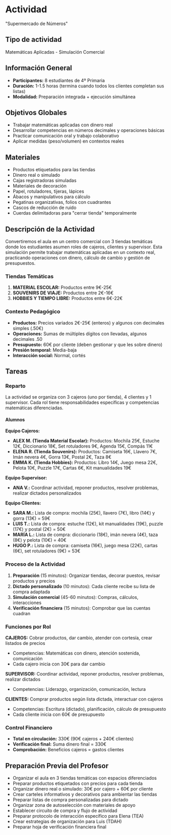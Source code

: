 # Actividad
"Supermercado de Números"

## Tipo de actividad
Matemáticas Aplicadas - Simulación Comercial

## Información General
- **Participantes:** 8 estudiantes de 4º Primaria
- **Duración:** 1-1.5 horas (termina cuando todos los clientes completan sus listas)
- **Modalidad:** Preparación integrada + ejecución simultánea

## Objetivos Globales
- Trabajar matemáticas aplicadas con dinero real
- Desarrollar competencias en números decimales y operaciones básicas
- Practicar comunicación oral y trabajo colaborativo
- Aplicar medidas (peso/volumen) en contextos reales

## Materiales
- Productos etiquetados para las tiendas
- Dinero real o simulado
- Cajas registradoras simuladas
- Materiales de decoración
- Papel, rotuladores, tijeras, lápices
- Ábacos y manipulativos para cálculo
- Pegatinas organizativas, folios con cuadrantes
- Cascos de reducción de ruido
- Cuerdas delimitadoras para "cerrar tienda" temporalmente

## Descripción de la Actividad

Convertiremos el aula en un centro comercial con 3 tiendas temáticas donde los estudiantes asumen roles de cajeros, clientes y supervisor. Esta simulación permite trabajar matemáticas aplicadas en un contexto real, practicando operaciones con dinero, cálculo de cambio y gestión de presupuestos.

### Tiendas Temáticas

1. **MATERIAL ESCOLAR:** Productos entre 9€-25€
2. **SOUVENIRS DE VIAJE:** Productos entre 2€-16€ 
3. **HOBBIES Y TIEMPO LIBRE:** Productos entre 6€-22€

### Contexto Pedagógico
- **Productos:** Precios variados 2€-25€ (enteros) y algunos con decimales simples (.50€)
- **Operaciones:** Sumas de múltiples dígitos con llevadas, algunos decimales .50
- **Presupuesto:** 60€ por cliente (deben gestionar y que les sobre dinero)
- **Presión temporal:** Media-baja
- **Interacción social:** Normal, cortés

## Tareas

### Reparto
La actividad se organiza con 3 cajeros (uno por tienda), 4 clientes y 1 supervisor. Cada rol tiene responsabilidades específicas y competencias matemáticas diferenciadas.

#### Alumnos

**Equipo Cajeros:**
- **ALEX M. (Tienda Material Escolar):** Productos: Mochila 25€, Estuche 12€, Diccionario 18€, Set rotuladores 9€, Agenda 15€, Compás 11€
- **ELENA R. (Tienda Souvenirs):** Productos: Camiseta 16€, Llavero 7€, Imán nevera 4€, Gorra 13€, Postal 2€, Taza 8€
- **EMMA K. (Tienda Hobbies):** Productos: Libro 14€, Juego mesa 22€, Pelota 10€, Puzzle 17€, Cartas 6€, Kit manualidades 19€

**Equipo Supervisor:**
- **ANA V.:** Coordinar actividad, reponer productos, resolver problemas, realizar dictados personalizados

**Equipo Clientes:**
- **SARA M.:** Lista de compra: mochila (25€), llavero (7€), libro (14€) y gorra (13€) = 59€
- **LUIS T.:** Lista de compra: estuche (12€), kit manualidades (19€), puzzle (17€) y postal (2€) = 50€
- **MARÍA L.:** Lista de compra: diccionario (18€), imán nevera (4€), taza (8€) y pelota (10€) = 40€
- **HUGO P.:** Lista de compra: camiseta (16€), juego mesa (22€), cartas (6€), set rotuladores (9€) = 53€

### Proceso de la Actividad

1. **Preparación** (15 minutos): Organizar tiendas, decorar puestos, revisar productos y precios
2. **Dictado personalizado** (10 minutos): Cada cliente recibe su lista de compra adaptada
3. **Simulación comercial** (45-60 minutos): Compras, cálculos, interacciones
4. **Verificación financiera** (15 minutos): Comprobar que las cuentas cuadran

### Funciones por Rol

**CAJEROS:** Cobrar productos, dar cambio, atender con cortesía, crear listados de precios
- Competencias: Matemáticas con dinero, atención sostenida, comunicación
- Cada cajero inicia con 30€ para dar cambio

**SUPERVISOR:** Coordinar actividad, reponer productos, resolver problemas, realizar dictados
- Competencias: Liderazgo, organización, comunicación, lectura

**CLIENTES:** Comprar productos según lista dictada, interactuar con cajeros
- Competencias: Escritura (dictado), planificación, cálculo de presupuesto
- Cada cliente inicia con 60€ de presupuesto

### Control Financiero
- **Total en circulación:** 330€ (90€ cajeros + 240€ clientes)
- **Verificación final:** Suma dinero final = 330€
- **Comprobación:** Beneficios cajeros = gastos clientes

## Preparación Previa del Profesor

- Organizar el aula en 3 tiendas temáticas con espacios diferenciados
- Preparar productos etiquetados con precios para cada tienda
- Organizar dinero real o simulado: 30€ por cajero + 60€ por cliente
- Crear carteles informativos y decorativos para ambientar las tiendas
- Preparar listas de compra personalizadas para dictado
- Organizar zona de autoselección con materiales de apoyo
- Establecer circuito de compra y flujo de actividad
- Preparar protocolo de interacción específico para Elena (TEA)
- Crear estrategias de organización para Luis (TDAH)
- Preparar hoja de verificación financiera final
